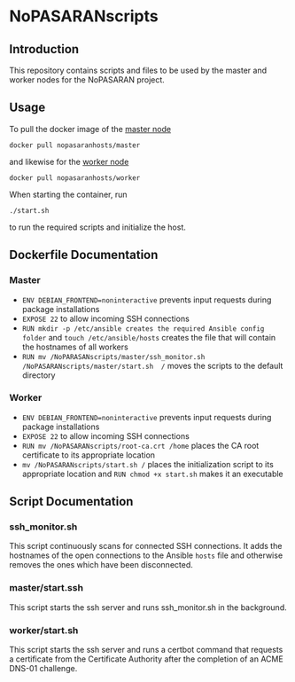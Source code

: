 # NoPASARANscripts

## Introduction

This repository contains scripts and files to be used by the master and worker nodes for the NoPASARAN project.

## Usage

To pull the docker image of the [master node](https://hub.docker.com/repository/docker/nopasaranhosts/master/general)

`docker pull nopasaranhosts/master`

and likewise for the [worker node](https://hub.docker.com/repository/docker/nopasaranhosts/worker/general)

`docker pull nopasaranhosts/worker`


When starting the container, run

`./start.sh`

to run the required scripts and initialize the host.


## Dockerfile Documentation

### Master
- `ENV DEBIAN_FRONTEND=noninteractive` prevents input requests during package installations
- `EXPOSE 22` to allow incoming SSH connections
- `RUN mkdir -p /etc/ansible creates the required Ansible config folder` and `touch /etc/ansible/hosts` creates the file that will contain the hostnames of all workers
- `RUN mv /NoPARASANscripts/master/ssh_monitor.sh /NoPASARANscripts/master/start.sh  /` moves the scripts to the default directory

### Worker
- `ENV DEBIAN_FRONTEND=noninteractive` prevents input requests during package installations
- `EXPOSE 22` to allow incoming SSH connections
- `RUN mv /NoPASARANscripts/root-ca.crt /home` places the CA root certificate to its appropriate location
- `mv /NoPASARANscripts/start.sh /` places the initialization script to its appropriate location and `RUN chmod +x start.sh` makes it an executable

## Script Documentation

### ssh_monitor.sh
This script continuously scans for connected SSH connections. It adds the hostnames of the open connections to the Ansible `hosts` file and otherwise removes the ones which have been disconnected.

### master/start.ssh
This script starts the ssh server and runs ssh_monitor.sh in the background.

### worker/start.sh
This script starts the ssh server and runs a certbot command that requests a certificate from the Certificate Authority after the completion of an ACME DNS-01 challenge.
